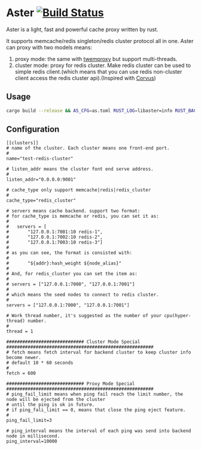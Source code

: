 Aster [![Build Status](https://travis-ci.org/wayslog/aster.svg?branch=master)](https://travis-ci.org/wayslog/asswecan)
======================

Aster is a light, fast and powerful cache proxy written by rust.

It supports memcache/redis singleton/redis cluster protocol all in one. Aster can proxy with two models means:

1. proxy mode: the same with [twemproxy](https://github.com/twitter/twemproxy) but support multi-threads.
2. cluster mode: proxy for redis cluster. Make redis cluster can be used to simple redis client.(which means that you can use redis non-cluster client access the redis cluster api).(Inspired with [Corvus](https://github.com/eleme/corvus))

## Usage

```bash
cargo build --release && AS_CFG=as.toml RUST_LOG=libaster=info RUST_BACKTRACE=1 ./target/release/aster
```

## Configuration

```
[[clusters]]
# name of the cluster. Each cluster means one front-end port.
#
name="test-redis-cluster"

# listen_addr means the cluster font end serve address.
#
listen_addr="0.0.0.0:9001"

# cache_type only support memcache|redis|redis_cluster
#
cache_type="redis_cluster"

# servers means cache backend. support two format:
# for cache_type is memcache or redis, you can set it as:
#
#   servers = [
#       "127.0.0.1:7001:10 redis-1",
#       "127.0.0.1:7002:10 redis-2",
#       "127.0.0.1:7003:10 redis-3"]
#
# as you can see, the format is consisted with:
#
#       "${addr}:hash_weight ${node_alias}"
#
# And, for redis_cluster you can set the item as:
#
# servers = ["127.0.0.1:7000", "127.0.0.1:7001"]
#
# which means the seed nodes to connect to redis cluster.
#
servers = ["127.0.0.1:7000", "127.0.0.1:7001"]

# Work thread number, it's suggested as the number of your cpu(hyper-thread) number.
#
thread = 1

############################# Cluster Mode Special #######################################################
# fetch means fetch interval for backend cluster to keep cluster info become newer.
# default 10 * 60 seconds
#
fetch = 600

############################# Proxy Mode Special #######################################################
# ping_fail_limit means when ping fail reach the limit number, the node will be ejected from the cluster
# until the ping is ok in future.
# if ping_fali_limit == 0, means that close the ping eject feature.
#
ping_fail_limit=3

# ping_interval means the interval of each ping was send into backend node in millisecond.
ping_interval=10000
```
